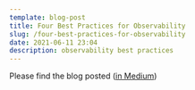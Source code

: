 ```yaml
---
template: blog-post
title: Four Best Practices for Observability
slug: /four-best-practices-for-observability
date: 2021-06-11 23:04
description: observability best practices
---
```

Please find the blog posted 
(<a href="https://medium.com/thundra/4-best-practices-for-observability-173a25f0612a" target="_blank">in Medium</a>)